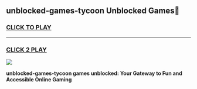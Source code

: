 
## unblocked-games-tycoon Unblocked Games👋
<h3>
<a href="https://news.freeplayer.one?title=unblocked-games-tycoon&ref=16F">CLICK TO PLAY</a></h3>
<hr>

<h3>
<a href="https://news.freeplayer.one?title=unblocked-games-tycoon&ref=16F">CLICK 2 PLAY</a>
  
</h3>

<a href="https://news.freeplayer.one?title=unblocked-games-tycoon&ref=16F/"><img src="https://clearcache.store/games.png"></a>


**unblocked-games-tycoon games unblocked: Your Gateway to Fun and Accessible Online Gaming**
